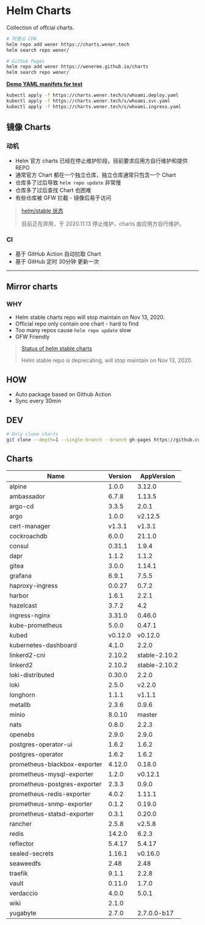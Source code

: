 # Helm Charts

Collection of offcial charts.

```bash
# 阿里云 CDN
helm repo add wener https://charts.wener.tech
helm search repo wener/

# Github Pages
helm repo add wener https://wenerme.github.io/charts
helm search repo wener/
```

__[Demo YAML manifets for test](https://github.com/wenerme/charts/tree/master/public/s)__

```bash
kubectl apply -f https://charts.wener.tech/s/whoami.deploy.yaml
kubectl apply -f https://charts.wener.tech/s/whoami.svc.yaml
kubectl apply -f https://charts.wener.tech/s/whoami.ingress.yaml
```

## 镜像 Charts
### 动机
* Helm 官方 charts 已经在停止维护阶段，目前要求应用方自行维护和提供 REPO
* 通常官方 Chart 都在一个独立仓库，独立仓库通常只包含一个 Chart
* 仓库多了过后导致 `helm repo update` 非常慢
* 仓库多了过后查找 Chart 也困难
* 有些仓库被 GFW 拦截 - 镜像后易于访问

> [helm/stable 状态 ](https://github.com/helm/charts#status-of-the-project)
>
> 目前正在弃用，于 2020.11.13 停止维护，charts 由应用方自行维护。

### CI
* 基于 GitHub Action 自动拉取 Chart
* 基于 GitHub 定时 30分钟 更新一次

---

## Mirror charts
### WHY
* Helm stable charts repo will stop maintain on Nov 13, 2020.
* Official repo only contain one chart - hard to find
* Too many repos cause `helm repo update` slow
* GFW Friendly

> [Status of helm stable charts](https://github.com/helm/charts#status-of-the-project)
>
> Helm stable repo is deprecating, will stop maintain on Nov 13, 2020. 

## HOW
* Auto package based on Github Action
* Sync every 30min

## DEV

```bash
# Only clone charts
git clone --depth=1 --single-branch --branch gh-pages https://github.com/wenerme/charts charts
```

## Charts
Name | Version | AppVersion
-----|---------|-----------
alpine | 1.0.0 | 3.12.0
ambassador | 6.7.8 | 1.13.5
argo-cd | 3.3.5 | 2.0.1
argo | 1.0.0 | v2.12.5
cert-manager | v1.3.1 | v1.3.1
cockroachdb | 6.0.0 | 21.1.0
consul | 0.31.1 | 1.9.4
dapr | 1.1.2 | 1.1.2
gitea | 3.0.0 | 1.14.1
grafana | 6.9.1 | 7.5.5
haproxy-ingress | 0.0.27 | 0.7.2
harbor | 1.6.1 | 2.2.1
hazelcast | 3.7.2 | 4.2
ingress-nginx | 3.31.0 | 0.46.0
kube-prometheus | 5.0.0 | 0.47.1
kubed | v0.12.0 | v0.12.0
kubernetes-dashboard | 4.1.0 | 2.2.0
linkerd2-cni | 2.10.2 | stable-2.10.2
linkerd2 | 2.10.2 | stable-2.10.2
loki-distributed | 0.30.0 | 2.2.0
loki | 2.5.0 | v2.2.0
longhorn | 1.1.1 | v1.1.1
metallb | 2.3.6 | 0.9.6
minio | 8.0.10 | master
nats | 0.8.0 | 2.2.3
openebs | 2.9.0 | 2.9.0
postgres-operator-ui | 1.6.2 | 1.6.2
postgres-operator | 1.6.2 | 1.6.2
prometheus-blackbox-exporter | 4.12.0 | 0.18.0
prometheus-mysql-exporter | 1.2.0 | v0.12.1
prometheus-postgres-exporter | 2.3.3 | 0.9.0
prometheus-redis-exporter | 4.0.2 | 1.11.1
prometheus-snmp-exporter | 0.1.2 | 0.19.0
prometheus-statsd-exporter | 0.3.1 | 0.20.0
rancher | 2.5.8 | v2.5.8
redis | 14.2.0 | 6.2.3
reflector | 5.4.17 | 5.4.17
sealed-secrets | 1.16.1 | v0.16.0
seaweedfs | 2.48 | 2.48
traefik | 9.1.1 | 2.2.8
vault | 0.11.0 | 1.7.0
verdaccio | 4.0.0 | 5.0.1
wiki | 2.1.0 | 
yugabyte | 2.7.0 | 2.7.0.0-b17
